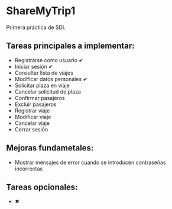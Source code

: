 # ShareMyTrip1
Primera práctica de SDI.

## Tareas principales a implementar:
  - Registrarse como usuario ✔
  - Iniciar sesión ✔
  - Consultar lista de viajes
  - Modificar datos personales ✔
  - Solicitar plaza en viaje
  - Cancelar solicitud de plaza
  - Confirmar pasajeros
  - Excluir pasajeros
  - Registrar viaje
  - Modificar viaje
  - Cancelar viaje
  - Cerrar sesión

## Mejoras fundametales:
  - Mostrar mensajes de error cuando se introducen contraseñas incorrectas

## Tareas opcionales:  
  - ✖
